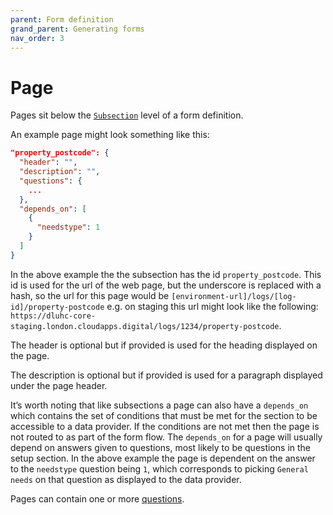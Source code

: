 ```yaml
---
parent: Form definition
grand_parent: Generating forms
nav_order: 3
---
```


# Page

Pages sit below the [`Subsection`](subsection) level of a form definition.

An example page might look something like this:

```json
"property_postcode": {
  "header": "",
  "description": "",
  "questions": {
    ...
  },
  "depends_on": [
    {
      "needstype": 1
    }
  ]
}
```

In the above example the the subsection has the id `property_postcode`. This id is used for the url of the web page, but the underscore is replaced with a hash, so the url for this page would be `[environment-url]/logs/[log-id]/property-postcode` e.g. on staging this url might look like the following: `https://dluhc-core-staging.london.cloudapps.digital/logs/1234/property-postcode`.

The header is optional but if provided is used for the heading displayed on the page.

The description is optional but if provided is used for a paragraph displayed under the page header.

It’s worth noting that like subsections a page can also have a `depends_on` which contains the set of conditions that must be met for the section to be accessible to a data provider. If the conditions are not met then the page is not routed to as part of the form flow. The `depends_on` for a page will usually depend on answers given to questions, most likely to be questions in the setup section. In the above example the page is dependent on the answer to the `needstype` question being `1`, which corresponds to picking `General needs` on that question as displayed to the data provider.

Pages can contain one or more [questions](question).
